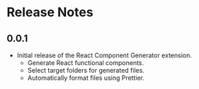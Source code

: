 # Release Notes

## 0.0.1

- Initial release of the React Component Generator extension.
  - Generate React functional components.
  - Select target folders for generated files.
  - Automatically format files using Prettier.
